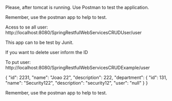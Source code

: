 Please, after tomcat is running.
Use Postman to test the application.

Remember, use the postman app to help to test.

Acess to se all user:
http://localhost:8080/SpringRestfulWebServicesCRUDUser/user

This app can to be test by Junit.

If you want to delete user inform the ID


To put user:
http://localhost:8080/SpringRestfulWebServicesCRUDExample/user

{
	"id": 2231,
    "name": "Joao 22",
    "description": 222,
    "department": {
      "id": 131,
      "name": "Security122",
      "description": "security12",
      "user": "null"
    }
}

Remember, use the postman app to help to test.
